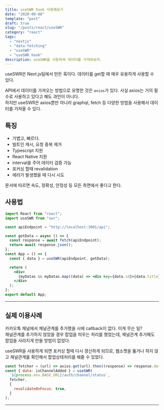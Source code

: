 ```yaml
---
title: useSWR hook 사용해보기
date: "2020-09-08"
template: "post"
draft: true
slug: "/posts/react/useSWR"
category: "react"
tags:
  - "nextjs"
  - "data-fetching"
  - "useSWR"
  - "useSWR hook"
description: useSWR을 사용하여 데이터를 가져와보자.
---
```


useSWR은 Next.js팀에서 만든 훅이다. 데이터를 get할 때 매우 유용하게 사용할 수 있다.

API에서 데이터를 가져오는 방법으로 유명한 것은 `axios`가 있다. 사실 axios는 거의 필수로 사용하고 있다고 해도 과언이 아니다.<br>
하지만 useSWR은 axios뿐만 아니라 graphql, fetch 등 다양한 방법을 사용해서 데이터를 가져올 수 있다.

## 특징

- 가볍고, 빠르다.
- 빌트인 캐시, 요청 중복 제거
- Typescript 지원
- React Native 지원
- interval을 주어 데이터 검증 가능
- 포커싱 할때 revalidation
- 에러가 발생했을 때 다시 시도

문서에 따르면 속도, 정확성, 안정성 등 모든 측면에서 좋다고 한다.

## 사용법

```jsx
import React from "react";
import useSWR from "swr";

const apiEndpoint = "http://localhost:3001/api";

const getData = async () => {
  const response = await fetch(apiEndpoint);
  return await response.json();
};
const App = () => {
  const { data } = useSWR(apiEndpoint, getData);

  return (
    <div>
      {myDatas && myDatas.map((data) => <div key={data.id}>{data.title}</div>)}
    </div>
  );
};
export default App;
```

<hr>

## 실제 이용사례

카카오톡 채널에서 채널관계를 추가했을 시에 callback이 없다. 이게 무슨 일? <br>채널관계를 추가하지 않았을 경우 팝업을 띄우는 처리를 했었는데,
채널관계 추가해도 팝업을 사라지게 만들 방법이 없었다.

useSWR을 사용하게 되면 포커싱 할때 다시 갱신하게 되므로, 웹소켓을 뚫거나 하지 않고 채널관계를 확인해서 팝업상태처리를 해줄 수 있었다.

```jsx
const fetcher = (url) => axios.get(url).then((response) => response.data);
const { data: isChannelAdded } = useSWR(
  `${process.env.BASE_URL}/auth/channel/status`,
  fetcher,
  {
    revalidateOnFocus: true,
  }
);
```

<hr>
